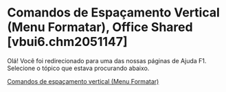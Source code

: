 
# Comandos de Espaçamento Vertical (Menu Formatar), Office Shared [vbui6.chm2051147]

Olá! Você foi redirecionado para uma das nossas páginas de Ajuda F1. Selecione o tópico que estava procurando abaixo.

[Comandos de espaçamento vertical (Menu Formatar)](http://msdn.microsoft.com/library/81ccad9a-0094-9a2d-fc04-261c3317ee1b%28Office.15%29.aspx)
